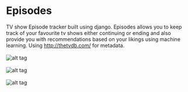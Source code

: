 # Episodes
TV show Episode tracker built using django.
Episodes allows you to keep track of your favourite tv shows either continuing or ending and also provide you with recommendations based on your likings using machine learning.
Using http://thetvdb.com/ for metadata.
<br/>
<br/>
![alt tag](https://github.com/guptachetan1997/Episodes/blob/master/1.jpeg)
<br/>
<br/>
![alt tag](https://github.com/guptachetan1997/Episodes/blob/master/2.jpeg)
<br/>
<br/>
![alt tag](https://github.com/guptachetan1997/Episodes/blob/master/3.jpeg)
